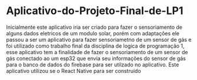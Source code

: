 # Aplicativo-do-Projeto-Final-de-LP1
Inicialmente este aplicativo iria ser criado para fazer o sensoriamento de alguns dados eletricos de um modulo solar, porém com adaptações ele passou a ser um aplicativo para fazer sensoriametno de um sensor de gás e foi utilizado como trabalho final da disciplina de logica de programação 1, esse aplicativo tem a finalidade de fazer o sensoriamento de um sensor de gás conectado ao um esp32 que envia seu informações do sensor de gás para o banco de dados do firebase para ser utilzado no aplicativo. Este aplicativo utilizou se o React Native para ser construido
